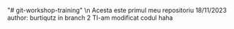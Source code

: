 "# git-workshop-training" \n
Acesta este primul meu repositoriu
18/11/2023
author: burtiqutz
in branch 2
TI-am modificat codul haha